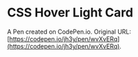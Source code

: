 # CSS Hover Light Card

A Pen created on CodePen.io. Original URL: [https://codepen.io/jh3y/pen/wvXvERq](https://codepen.io/jh3y/pen/wvXvERq).

